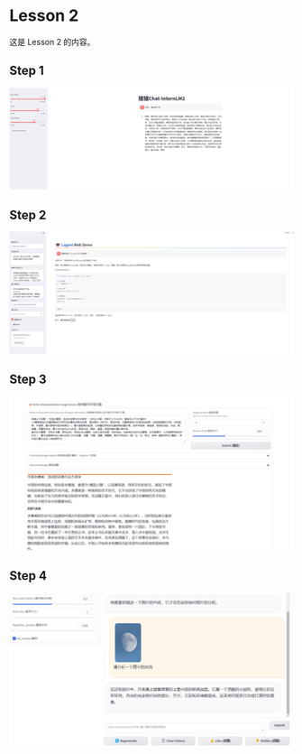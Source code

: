 # Lesson 2

这是 Lesson 2 的内容。

## Step 1
![Step 1](./Step1.png)

## Step 2
![Step 2](./Step2.png)

## Step 3
![Step 3](./Step3.png)

## Step 4
![Step 4](./Step4.png)
